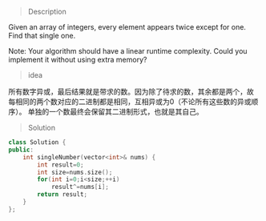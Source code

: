 > Description

Given an array of integers, every element appears twice except for one. Find that single one.

Note:
Your algorithm should have a linear runtime complexity. Could you implement it without using extra memory?

> idea

所有数字异或，最后结果就是带求的数。因为除了待求的数，其余都是两个，故
每相同的两个数对应的二进制都是相同，互相异或为0（不论所有这些数的异或顺序）。
单独的一个数最终会保留其二进制形式，也就是其自己。

> Solution

```C++
class Solution {
public:
    int singleNumber(vector<int>& nums) {
        int result=0;
        int size=nums.size();
        for(int i=0;i<size;++i)
            result^=nums[i];
        return result;
    }
};
```
